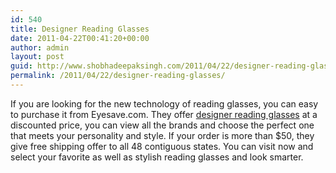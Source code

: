 ```yaml
---
id: 540
title: Designer Reading Glasses
date: 2011-04-22T00:41:20+00:00
author: admin
layout: post
guid: http://www.shobhadeepaksingh.com/2011/04/22/designer-reading-glasses/
permalink: /2011/04/22/designer-reading-glasses/
---
```

If you are looking for the new technology of reading glasses, you can easy to purchase it from Eyesave.com. They offer [designer reading glasses](http://www.eyesave.com/department/d11/Reading+Glasses/index.aspx) at a discounted price, you can view all the brands and choose the perfect one that meets your personality and style. If your order is more than $50, they give free shipping offer to all 48 contiguous states. You can visit now and select your favorite as well as stylish reading glasses and look smarter.